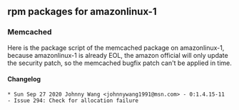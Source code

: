 ## rpm packages for amazonlinux-1

### Memcached

Here is the package script of the memcached package on amazonlinux-1, because amazonlinux-1 is already EOL, the amazon official will only update the security patch, so the memcached bugfix patch can't be applied in time.

#### Changelog

```
* Sun Sep 27 2020 Johnny Wang <johnnywang1991@msn.com> - 0:1.4.15-11
- Issue 294: Check for allocation failure
```
